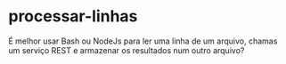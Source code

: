 # processar-linhas
É melhor usar Bash ou NodeJs para ler uma linha de um arquivo, chamas um serviço REST e armazenar os resultados num outro arquivo?
